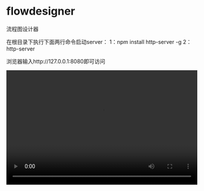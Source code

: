 # flowdesigner
流程图设计器

在根目录下执行下面两行命令启动server：
1：npm install http-server -g
2：http-server

浏览器输入http://127.0.0.1:8080即可访问

<video src="https://github.com/flowerofmycountry/flowdesigner/tree/master/video/flowdesigner.mp4" controls="controls" width="500" height="300">video文件夹下可看操作录像</video>
